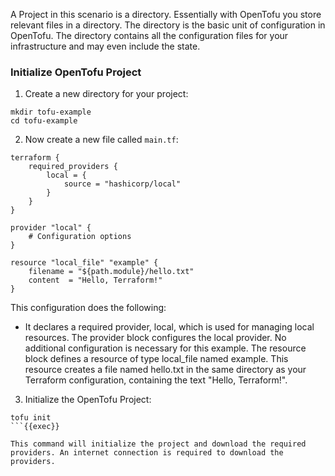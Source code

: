 A Project in this scenario is a directory. Essentially with OpenTofu you store relevant files in a directory. The directory is the basic unit of configuration in OpenTofu. The directory contains all the configuration files for your infrastructure and may even include the state.

### Initialize OpenTofu Project

1. Create a new directory for your project:

```shell
mkdir tofu-example
cd tofu-example
```

2. Now create a new file called `main.tf`:

```shell
terraform {
    required_providers {
        local = {
            source = "hashicorp/local"
        }
    }
}

provider "local" {
    # Configuration options
}

resource "local_file" "example" {
    filename = "${path.module}/hello.txt"
    content  = "Hello, Terraform!"
}
```

This configuration does the following:

* It declares a required provider, local, which is used for managing local resources.
The provider block configures the local provider. No additional configuration is necessary for this example.
The resource block defines a resource of type local_file named example. This resource creates a file named hello.txt in the same directory as your Terraform configuration, containing the text "Hello, Terraform!".

3. Initialize the OpenTofu Project:

```shell
tofu init
```{{exec}}

This command will initialize the project and download the required providers. An internet connection is required to download the providers.
